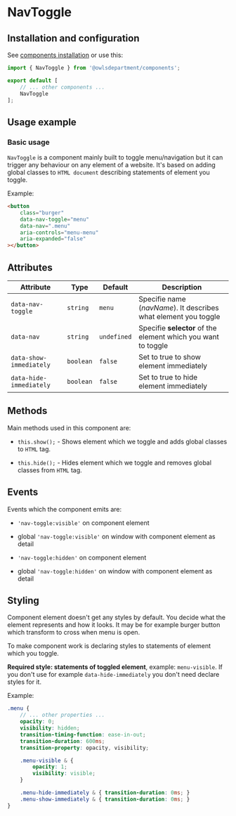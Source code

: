 # NavToggle

## Installation and configuration

See [components installation](https://github.com/owlsdepartment/owlsdepartment-components/blob/master/docs/components_installation.md) or use this:

```ts
import { NavToggle } from '@owlsdepartment/components';

export default [
    // ... other components ...
    NavToggle
];
```

## Usage example

### Basic usage

`NavToggle` is a component mainly built to toggle menu/navigation but it can trigger any behaviour on any element of a website. It's based on adding global classes to `HTML document` describing statements of element you toggle.

Example:

```html
<button
    class="burger"
    data-nav-toggle="menu"
    data-nav=".menu"
    aria-controls="menu-menu"
    aria-expanded="false"
></button>
```

## Attributes

| Attribute | Type | Default | Description |
| --- | --- | --- | --- |
| `data-nav-toggle` | `string` | `menu` | Specifie name (*navName*). It describes what element you toggle |
| `data-nav` | `string` | `undefined` | Specifie **selector** of the element which you want to toggle |
| `data-show-immediately` | `boolean` | `false` | Set to true to show element immediately |
| `data-hide-immediately` | `boolean` | `false` | Set to true to hide element immediately |

## Methods

Main methods used in this component are:

- `this.show();` - Shows element which we toggle and adds global classes to `HTML` tag.

- `this.hide();` - Hides element which we toggle and removes global classes from `HTML` tag.

## Events

Events which the component emits are:

- `'nav-toggle:visible'` on component element

- global `'nav-toggle:visible'` on window with component element as detail

- `'nav-toggle:hidden'` on component element

- global `'nav-toggle:hidden'` on window with component element as detail


## Styling

Component element doesn't get any styles by default. You decide what the element represents and how it looks.
It may be for example burger button which transform to cross when menu is open.

To make component work is declaring styles to statements of element which you toggle. 

**Required style: statements of toggled element**, example: `menu-visible`. If you don't use for example `data-hide-immediately` you don't need declare styles for it.

Example:
```scss
.menu {
    // ... other properties ...
    opacity: 0;
    visibility: hidden;
	transition-timing-function: ease-in-out;
	transition-duration: 600ms;
	transition-property: opacity, visibility;

    .menu-visible & {
        opacity: 1;
        visibility: visible;
    }

    .menu-hide-immediately & { transition-duration: 0ms; }
    .menu-show-immediately & { transition-duration: 0ms; }
}
```
